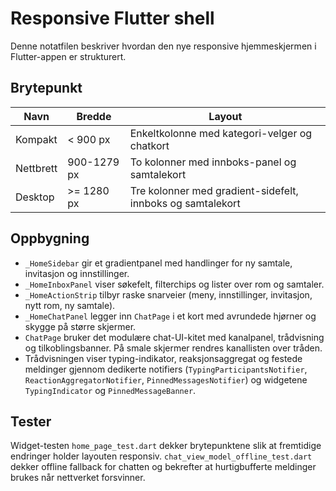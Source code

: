 # Responsive Flutter shell

Denne notatfilen beskriver hvordan den nye responsive hjemmeskjermen i Flutter-appen er strukturert.

## Brytepunkt

| Navn | Bredde | Layout |
| ---- | ------ | ------ |
| Kompakt | < 900 px | Enkeltkolonne med kategori-velger og chatkort |
| Nettbrett | 900-1279 px | To kolonner med innboks-panel og samtalekort |
| Desktop | >= 1280 px | Tre kolonner med gradient-sidefelt, innboks og samtalekort |

## Oppbygning

- `_HomeSidebar` gir et gradientpanel med handlinger for ny samtale, invitasjon og innstillinger.
- `_HomeInboxPanel` viser søkefelt, filterchips og lister over rom og samtaler.
- `_HomeActionStrip` tilbyr raske snarveier (meny, innstillinger, invitasjon, nytt rom, ny samtale).
- `_HomeChatPanel` legger inn `ChatPage` i et kort med avrundede hjørner og skygge på større skjermer.
- `ChatPage` bruker det modulære chat-UI-kitet med kanalpanel, trådvisning og tilkoblingsbanner. På smale skjermer rendres kanallisten over tråden.
- Trådvisningen viser typing-indikator, reaksjonsaggregat og festede meldinger
  gjennom dedikerte notifiers (`TypingParticipantsNotifier`,
  `ReactionAggregatorNotifier`, `PinnedMessagesNotifier`) og widgetene
  `TypingIndicator` og `PinnedMessageBanner`.

## Tester

Widget-testen `home_page_test.dart` dekker brytepunktene slik at fremtidige endringer holder layouten responsiv.
`chat_view_model_offline_test.dart` dekker offline fallback for chatten og bekrefter at hurtigbufferte meldinger brukes når nettverket forsvinner.
